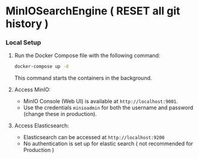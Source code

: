 # MinIOSearchEngine ( RESET all git history )


### Local Setup
1. Run the Docker Compose file with the following command:

   ```bash
   docker-compose up -d
   ```

   This command starts the containers in the background.

1. Access MinIO:
   - MinIO Console (Web UI) is available at `http://localhost:9001`.
   - Use the credentials `minioadmin` for both the username and password (change these in production).

1. Access Elasticsearch:
   - Elasticsearch can be accessed at `http://localhost:9200`
   - No authentication is set up for elastic search ( not recommended for Production )
